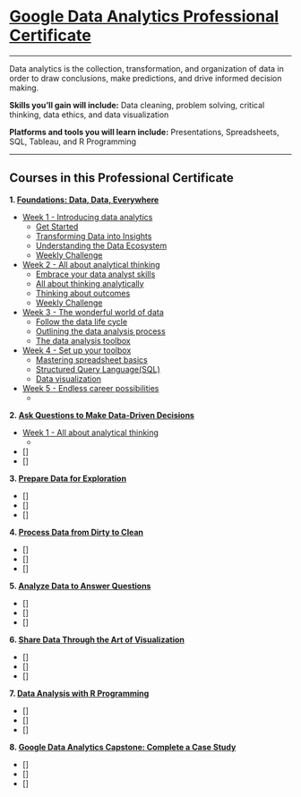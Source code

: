 # [Google Data Analytics Professional Certificate](https://www.coursera.org/professional-certificates/google-data-analytics)
---
Data analytics is the collection, transformation, and organization of data in order to draw conclusions, make predictions, and drive informed decision making.

**Skills you’ll gain will include:** Data cleaning, problem solving, critical thinking, data ethics, and data visualization

**Platforms and tools you will learn include:** Presentations, Spreadsheets, SQL, Tableau, and R Programming

---
## Courses in this Professional Certificate

**1. [Foundations: Data, Data, Everywhere](https://www.coursera.org/learn/foundations-data?specialization=google-data-analytics)**
- [Week 1 - Introducing data analytics](https://github.com/jinyu11/Google-Data-Analytics-Professional-Certificate/wiki/1-1.Introducing-data-analytics)
  - [Get Started](https://github.com/jinyu11/Google-Data-Analytics-Professional-Certificate/wiki/1-1-1.Get-Started)
  - [Transforming Data into Insights](https://github.com/jinyu11/Google-Data-Analytics-Professional-Certificate/wiki/1-1-2.Transforming-Data-into-Insights)
  - [Understanding the Data Ecosystem](https://github.com/jinyu11/Google-Data-Analytics-Professional-Certificate/wiki/1-1-3.Understanding-the-Data-Ecosystem)
  - [Weekly Challenge](https://github.com/jinyu11/Google-Data-Analytics-Professional-Certificate/wiki/1-1.Weekly-Challenge) 
- [Week 2 - All about analytical thinking](https://github.com/jinyu11/Google-Data-Analytics-Professional-Certificate/wiki/1-2.All-about-analytical-thinking)
  - [Embrace your data analyst skills](https://github.com/jinyu11/Google-Data-Analytics-Professional-Certificate/wiki/1-2-1.Embrace-your-data-analyst-skills)
  - [All about thinking analytically](https://github.com/jinyu11/Google.Data.Analytics.Professional.Certificate/wiki/1-2-2.Thinking-about-analytical-thinking)
  - [Thinking about outcomes](https://github.com/jinyu11/Google.Data.Analytics.Professional.Certificate/wiki/1-2-3.Thinking-about-outcomes)
  - [Weekly Challenge](https://github.com/jinyu11/Google.Data.Analytics.Professional.Certificate/wiki/1-2.Weekly-challenge)
- [Week 3 - The wonderful world of data]()
  - [Follow the data life cycle](https://github.com/jinyu11/Google.Data.Analytics.Professional.Certificate/wiki/1-3-1.Follow-the-data-life-cycle)
  - [Outlining the data analysis process](https://github.com/jinyu11/Google.Data.Analytics.Professional.Certificate/wiki/1-3-2.Outlining-the-data-analysis-process)
  - [The data analysis toolbox](https://github.com/jinyu11/Google.Data.Analytics.Professional.Certificate/wiki/1-3-3.The-data-analysis-toolbox)
- [Week 4 - Set up your toolbox]()
  - [Mastering spreadsheet basics](https://github.com/jinyu11/Google.Data.Analytics.Professional.Certificate/wiki/1-4-1.Mastering-spreadsheet-basics)
  - [Structured Query Language(SQL)](https://github.com/jinyu11/Google.Data.Analytics.Professional.Certificate/wiki/1-4-2.Structured-Query-Language)
  - [Data visualization](https://github.com/jinyu11/Google.Data.Analytics.Professional.Certificate/wiki/1-4-3.Data-visualization)
- [Week 5 - Endless career possibilities]()
  - []()

**2. [Ask Questions to Make Data-Driven Decisions](https://www.coursera.org/learn/ask-questions-make-decisions?specialization=google-data-analytics)**
- [Week 1 - All about analytical thinking]()
  - []()
- []
- []

**3. [Prepare Data for Exploration](https://www.coursera.org/learn/data-preparation?specialization=google-data-analytics)**
- []
- []
- []

**4. [Process Data from Dirty to Clean](https://www.coursera.org/learn/process-data?specialization=google-data-analytics)**
- []
- []
- []

**5. [Analyze Data to Answer Questions]()**
- []
- []
- []

**6. [Share Data Through the Art of Visualization]()**
- []
- []
- []

**7. [Data Analysis with R Programming]()**
- []
- []
- []

**8. [Google Data Analytics Capstone: Complete a Case Study]()**
- []
- []
- []
